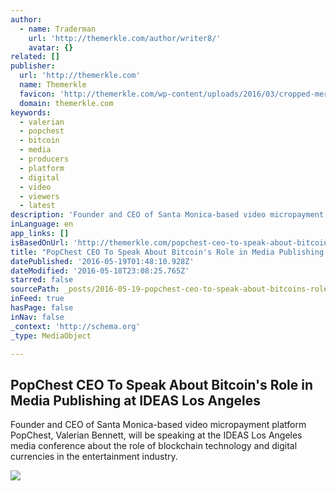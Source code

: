 ```yaml
---
author:
  - name: Traderman
    url: 'http://themerkle.com/author/writer8/'
    avatar: {}
related: []
publisher:
  url: 'http://themerkle.com'
  name: Themerkle
  favicon: 'http://themerkle.com/wp-content/uploads/2016/03/cropped-merkle-white-1-192x192.png'
  domain: themerkle.com
keywords:
  - valerian
  - popchest
  - bitcoin
  - media
  - producers
  - platform
  - digital
  - video
  - viewers
  - latest
description: 'Founder and CEO of Santa Monica-based video micropayment platform PopChest, Valerian Bennett, will be speaking at the IDEAS Los Angeles media conference about the role of blockchain technology and digital currencies in the entertainment industry.'
inLanguage: en
app_links: []
isBasedOnUrl: 'http://themerkle.com/popchest-ceo-to-speak-about-bitcoins-role-in-media-publishing-at-ideas-los-angeles/'
title: "PopChest CEO To Speak About Bitcoin's Role in Media Publishing at IDEAS Los Angeles"
datePublished: '2016-05-19T01:48:10.928Z'
dateModified: '2016-05-18T23:08:25.765Z'
starred: false
sourcePath: _posts/2016-05-19-popchest-ceo-to-speak-about-bitcoins-role-in-media-publishi.md
inFeed: true
hasPage: false
inNav: false
_context: 'http://schema.org'
_type: MediaObject

---
```

<article style=""><h1>PopChest CEO To Speak About Bitcoin's Role in Media Publishing at IDEAS Los Angeles</h1><p>Founder and CEO of Santa Monica-based video micropayment platform PopChest, Valerian Bennett, will be speaking at the IDEAS Los Angeles media conference about the role of blockchain technology and digital currencies in the entertainment industry.</p><img src="http://themerkle.com/wp-content/uploads/2015/12/shutterstock_283530872-211x150.jpg" /></article>